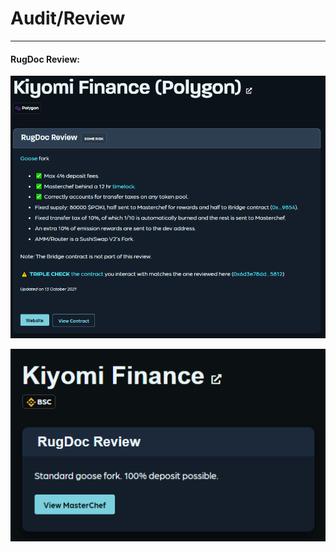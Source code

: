 # Audit/Review
---

#### RugDoc Review:
[![RugDocReview](../images/RugDocReviewedPoly.png)](https://rugdoc.io/project/kiyomi-finance-polygon/)

[![RugDocReview](../images/RugDocReviewed.png)](https://rugdoc.io/project/kiyomi-finance/)